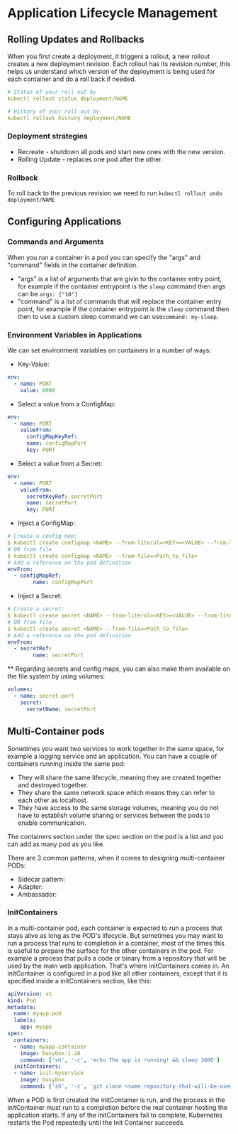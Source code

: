 # Application Lifecycle Management

## Rolling Updates and Rollbacks

When you first create a deployment, it triggers a rollout, a new rollout creates a new deployment revision.
Each rollout has its revision number, this helps us understand which version of the deployment is being used for each container and do a roll back if needed.

```yaml
# Status of your roll out by
kubectl rollout status deployment/NAME

# History of your roll out by
kubectl rollout history deployment/NAME
```

### Deployment strategies

- Recreate - shutdown all pods and start new ones with the new version.
- Rolling Update - replaces one pod after the other.

### Rollback

To roll back to the previous revision we need to run `kubectl rollout undo deployment/NAME`

## Configuring Applications

### Commands and Arguments

When you run a container in a pod you can specify the "args" and "command" fields in the container definition.

- "args" is a list of arguments that are givin to the container entry point, for example if the container entrypoint is the `sleep` command then args can be `args: ["10"]`
- "command" is a list of commands that will replace the container entry point, for example if the container entrypoint is the `sleep` command then then to use a custom sleep command we can use`command: my-sleep`.

### Environment Variables in Applications

We can set environment variables on containers in a number of ways:

- Key-Value:

```yaml
env:
  - name: PORT
    value: 8080
```

- Select a value from a ConfigMap:

```yaml
env:
  - name: PORT
    valueFrom:
      configMapKeyRef:
      name: configMapPort
      key: PORT
```

- Select a value from a Secret:

```yaml
env:
  - name: PORT
    valueFrom:
      secretKeyRef: secretPort
      name: secretPort
      key: PORT
```

- Inject a ConfigMap:

```yaml
# Create a config map:
$ kubectl create configmap <NAME> --from-literal=<KEY>=<VALUE> --from-literal=<KEY>=<VALUE>
# OR from file
$ kubectl create configmap <NAME> --from-file=<Path_to_file>
# Add a reference on the pod definition
envFrom:
  - configMapRef:
        name: configMapPort
```

- Inject a Secret:

```yaml
# Create a secret:
$ kubectl create secret <NAME> --from-literal=<KEY>=<VALUE> --from-literal=<KEY>=<VALUE>
# OR from file
$ kubectl create secret <NAME> --from-file=<Path_to_file>
# Add a reference on the pod definition
envFrom:
  - secretRef:
        name: secretPort
```

** Regarding secrets and config maps, you can also make them available on the file system by using volumes:

```yaml
volumes:
  - name: secret-port
    secret:
      secretName: secretPort
```

## Multi-Container pods

Sometimes you want two services to work together in the same space, for example a logging service and an application.
You can have a couple of containers running inside the same pod:

- They will share the same lifecycle, meaning they are created together and destroyed together.
- They share the same network space which means they can refer to each other as localhost.
- They have access to the same storage volumes, meaning you do not have to establish volume sharing or services between the pods to enable communication.

The containers section under the spec section on the pod is a list and you can add as many pod as you like.

There are 3 common patterns, when it comes to designing multi-container PODs:

- Sidecar pattern:
- Adapter:
- Ambassador:

### InitContainers
In a multi-container pod, each container is expected to run a process that stays alive as long as the POD's lifecycle. But sometimes you may want to run a process that runs to completion in a container, most of the times this is useful to prepare the surface for the other containers in the pod.
For example a process that pulls a code or binary from a repository that will be used by the main web application.
That's where initContainers comes in.
An initContainer is configured in a pod like all other containers, except that it is specified inside a initContainers section, like this:

```yaml
apiVersion: v1
kind: Pod
metadata:
  name: myapp-pod
  labels:
    app: myapp
spec:
  containers:
  - name: myapp-container
    image: busybox:1.28
    command: ['sh', '-c', 'echo The app is running! && sleep 3600']
  initContainers:
  - name: init-myservice
    image: busybox
    command: ['sh', '-c', 'git clone <some-repository-that-will-be-used-by-application> ; done;']
```

When a POD is first created the initContainer is run, and the process in the initContainer must run to a completion before the real container hosting the application starts.
If any of the initContainers fail to complete, Kubernetes restarts the Pod repeatedly until the Init Container succeeds.
